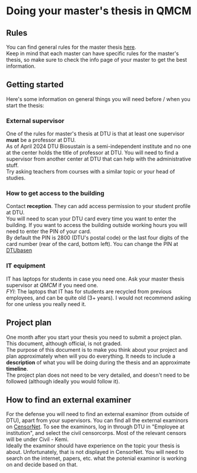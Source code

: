# Doing your master's thesis in QMCM

## Rules
You can find general rules for the master thesis [here](https://www.inside.dtu.dk/en/undervisning/regler/afsluttende-projekter/kandidatspeciale).  
Keep in mind that each master can have specific rules for the master's thesis, so make sure to check the info page of your master to get the best information.

## Getting started
Here's some information on general things you will need before / when you start the thesis:

### External supervisor
One of the rules for master's thesis at DTU is that at least one supervisor **must** be a professor at DTU.  
As of April 2024 DTU Biosustain is a semi-independent institute and no one at the center holds the title of professor at DTU.
You will need to find a supervisor from another center at DTU that can help with the administrative stuff.  
Try asking teachers from courses with a similar topic or your head of studies.

### How to get access to the building
Contact **reception**. They can add access permission to your student profile at DTU.  
You will need to scan your DTU card every time you want to enter the building.
If you want to access the building outside working hours you will need to enter the PIN of your card.  
By default the PIN is 2800 (DTU's postal code) or the last four digits of the card number (rear of the card, bottom left). You can change the PIN at [DTUbasen](https://www.dtubasen.dtu.dk/)

### IT equipment
IT has laptops for students in case you need one. Ask your master thesis supervisor at *QMCM* if you need one.  
*FYI*: The laptops that IT has for students are recycled from previous employees, and can be quite old (3+ years). I would not recommend asking for one unless you really need it.

## Project plan
One month after you start your thesis you need to submit a project plan. 
This document, although official, is not graded.  
The purpose of this document is to make you think about your project and plan approximately when will you do everything.
It needs to include a **description** of what you will be doing during the thesis and an approximate **timeline**.  
The project plan does not need to be very detailed, and doesn't need to be followed (although ideally you would follow it).  

## How to find an external examiner
For the defense you will need to find an external examinor (from outside of DTU), apart from your supervisors.
You can find all the external examinors on [CensorNet](https://www.info.censornet.dk/english/). 
To see the examinors, log in through DTU in "Employee at institution", and select the civil censorcorps. Most of the relevant censors will be under Civil - Kemi.  
Ideally the examinor should have experience on the topic your thesis is about. Unfortunately, that is not displayed in CensorNet. You will need to search on the internet, papers, etc. what the potenial examinor is working on and decide based on that.